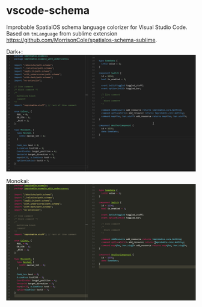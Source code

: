 # vscode-schema

Improbable SpatialOS schema language colorizer for Visual Studio Code. Based on `tmLanguage` from sublime extension https://github.com/MorrisonCole/spatialos-schema-sublime.

Dark+:
![Dark+](https://github.com/Kukkimonsuta/vscode-schema/raw/master/docs/dark+.png)

Monokai:
![Monokai](https://github.com/Kukkimonsuta/vscode-schema/raw/master/docs/monokai.png)
